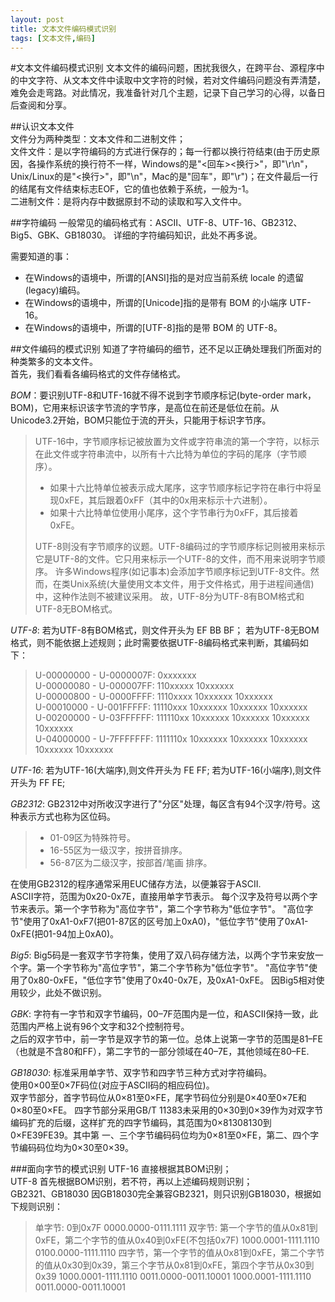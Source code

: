 ```yaml
---
layout: post
title: 文本文件编码模式识别
tags: [文本文件,编码]
---
```


#文本文件编码模式识别
文本文件的编码问题，困扰我很久，在跨平台、源程序中的中文字符、从文本文件中读取中文字符的时候，若对文件编码问题没有弄清楚，难免会走弯路。对此情况，我准备针对几个主题，记录下自己学习的心得，以备日后查阅和分享。 
<!--more-->

##认识文本文件  
文件分为两种类型：文本文件和二进制文件；  
文件文件：是以字符编码的方式进行保存的；每一行都以换行符结束(由于历史原因，各操作系统的换行符不一样，Windows的是"<回车><换行>"，即"\r\n"，Unix/Linux的是"<换行>"，即"\n"，Mac的是"回车"，即"\r")；在文件最后一行的结尾有文件结束标志EOF，它的值也依赖于系统，一般为-1。  
二进制文件：是将内存中数据原封不动的读取和写入文件中。 

##字符编码
一般常见的编码格式有：ASCII、UTF-8、UTF-16、GB2312、Big5、GBK、GB18030。 
详细的字符编码知识，此处不再多说。 

需要知道的事： 

 -    在Windows的语境中，所谓的[ANSI]指的是对应当前系统 locale 的遗留(legacy)编码。 
 -    在Windows的语境中，所谓的[Unicode]指的是带有 BOM 的小端序 UTF-16。 
 -    在Windows的语境中，所谓的[UTF-8]指的是带 BOM 的 UTF-8。

 

##文件编码的模式识别 
知道了字符编码的细节，还不足以正确处理我们所面对的种类繁多的文本文件。  
首先，我们看看各编码格式的文件存储格式。 

*BOM*：要识别UTF-8和UTF-16就不得不说到字节顺序标记(byte-order mark，BOM)，它用来标识该字节流的字节序，是高位在前还是低位在前。从Unicode3.2开始，BOM只能位于流的开头，只能用于标识字节序。  
>   UTF-16中，字节顺序标记被放置为文件或字符串流的第一个字符，以标示在此文件或字符串流中，以所有十六比特为单位的字码的尾序（字节顺序）。
>   * 如果十六比特单位被表示成大尾序，这字节顺序标记字符在串行中将呈现0xFE，其后跟着0xFF（其中的0x用来标示十六进制）。
>   * 如果十六比特单位使用小尾序，这个字节串行为0xFF，其后接着0xFE。 
>
>   UTF-8则没有字节顺序的议题。UTF-8编码过的字节顺序标记则被用来标示它是UTF-8的文件。它只用来标示一个UTF-8的文件，而不用来说明字节顺序。 
>   许多Windows程序(如记事本)会添加字节顺序标记到UTF-8文件。然而，在类Unix系统(大量使用文本文件，用于文件格式，用于进程间通信)中，这种作法则不被建议采用。 
>   故，UTF-8分为UTF-8有BOM格式和UTF-8无BOM格式。  

*UTF-8*:
若为UTF-8有BOM格式，则文件开头为 EF BB BF；
若为UTF-8无BOM格式，则不能依据上述规则；此时需要依据UTF-8编码格式来判断，其编码如下：
>   U-00000000 - U-0000007F: 0xxxxxxx   
>   U-00000080 - U-000007FF: 110xxxxx 10xxxxxx   
>   U-00000800 - U-0000FFFF: 1110xxxx 10xxxxxx 10xxxxxx  
>   U-00010000 - U-001FFFFF: 11110xxx 10xxxxxx 10xxxxxx 10xxxxxx   
>   U-00200000 - U-03FFFFFF: 111110xx 10xxxxxx 10xxxxxx 10xxxxxx 10xxxxxx   
>   U-04000000 - U-7FFFFFFF: 1111110x 10xxxxxx 10xxxxxx 10xxxxxx 10xxxxxx 10xxxxxx   

*UTF-16*:
若为UTF-16(大端序),则文件开头为 FE FF; 
若为UTF-16(小端序),则文件开头为 FF FE; 

*GB2312*:
GB2312中对所收汉字进行了"分区"处理，每区含有94个汉字/符号。这种表示方式也称为区位码。
>   * 01-09区为特殊符号。
>   * 16-55区为一级汉字，按拼音排序。
>   * 56-87区为二级汉字，按部首/笔画 排序。  

在使用GB2312的程序通常采用EUC储存方法，以便兼容于ASCII.  
ASCII字符，范围为0x20-0x7E，直接用单字节表示。 
每个汉字及符号以两个字节来表示。第一个字节称为"高位字节"，第二个字节称为"低位字节"。 
"高位字节"使用了0xA1-0xF7(把01-87区的区号加上0xA0)，"低位字节"使用了0xA1-0xFE(把01-94加上0xA0)。 

*Big5*:
Big5码是一套双字节字符集，使用了双八码存储方法，以两个字节来安放一个字。第一个字节称为"高位字节"，第二个字节称为"低位字节"。 
"高位字节"使用了0x80-0xFE，"低位字节"使用了0x40-0x7E，及0xA1-0xFE。
因Big5相对使用较少，此处不做识别。  

*GBK*:
字符有一字节和双字节编码，00–7F范围内是一位，和ASCII保持一致，此范围内严格上说有96个文字和32个控制符号。  
之后的双字节中，前一字节是双字节的第一位。总体上说第一字节的范围是81–FE（也就是不含80和FF），第二字节的一部分领域在40–7E，其他领域在80–FE. 

*GB18030*:
标准采用单字节、双字节和四字节三种方式对字符编码。  
使用0×00至0×7F码位(对应于ASCII码的相应码位)。  
双字节部分，首字节码位从0×81至0×FE，尾字节码位分别是0×40至0×7E和0×80至0×FE。 
四字节部分采用GB/T 11383未采用的0×30到0×39作为对双字节编码扩充的后缀，这样扩充的四字节编码，其范围为0×81308130到0×FE39FE39。其中第 一、三个字节编码码位均为0×81至0×FE，第二、四个字节编码码位均为0×30至0×39。 

###面向字节的模式识别
UTF-16 直接根据其BOM识别；  
UTF-8 首先根据BOM识别，若不符，再以上述编码规则识别；  
GB2321、GB18030 因GB18030完全兼容GB2321，则只识别GB18030，根据如下规则识别： 
>    单字节: 0到0x7F
>          0000.0000-0111.1111
>    双字节: 第一个字节的值从0x81到0xFE，第二个字节的值从0x40到0xFE(不包括0x7F)
>          1000.0001-1111.1110  0100.0000-1111.1110
>    四字节，第一个字节的值从0x81到0xFE，第二个字节的值从0x30到0x39，第三个字节从0x81到0xFE，第四个字节从0x30到0x39
>          1000.0001-1111.1110  0011.0000-0011.10001  1000.0001-1111.1110  0011.0000-0011.10001

